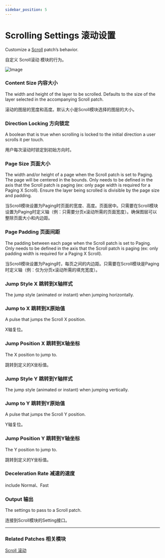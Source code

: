 ```yaml
---
sidebar_position: 5
---
```


# Scrolling Settings 滚动设置

Customize a [Scroll](./Scroll.md) patch’s behavior.

自定义 Scroll滚动 模块的行为。

![Image](@site/static/img/docs/Interaction/scroll-settings.png)

### Content Size 内容大小

The width and height of the layer to be scrolled. Defaults to the size of the layer selected in the accompanying Scroll patch.

滚动的图层的宽度和高度。默认大小是Scroll模块选择的图层的大小。

### Direction Locking 方向锁定

A boolean that is true when scrolling is locked to the initial direction a user scrolls it per touch.

用户每次滚动时锁定到初始方向时。

### Page Size 页面大小

The width and/or height of a page when the Scroll patch is set to Paging. The page will be centered in the bounds. Only needs to be defined in the axis that the Scroll patch is paging (ex: only page width is required for a Paging X Scroll). Ensure the layer being scrolled is divisible by the page size and padding.

当Scroll模块设置为Paging时页面的宽度、高度。页面居中。只需要在Scroll模块设置为Paging时定义轴（例：只需要分页x滚动所需的页面宽度）。确保图层可以整除页面大小和内边距。

### Page Padding 页面间距

The padding between each page when the Scroll patch is set to Paging. Only needs to be defined in the axis that the Scroll patch is paging (ex: only padding width is required for a Paging X Scroll).

当Scroll模块设置为Paging时，每页之间的内边距。只需要在Scroll模块是Paging时定义轴（例：仅为分页x滚动所需的填充宽度）。

### Jump Style X 跳转到X轴样式

The jump style (animated or instant) when jumping horizontally.

### Jump to X 跳转到X原始值

A pulse that jumps the Scroll X position.

X轴复位。

### Jump Position X 跳转到X轴坐标

The X position to jump to.

跳转到定义的X坐标值。

### Jump Style Y 跳转到Y轴样式

The jump style (animated or instant) when jumping vertically.

### Jump to Y 跳转到Y原始值

A pulse that jumps the Scroll Y position.

Y轴复位。

### Jump Position Y 跳转到Y轴坐标

The Y position to jump to.

跳转到定义的Y坐标值。

### Deceleration Rate 减速的速度

include Normal、Fast

### Output 输出

The settings to pass to a Scroll patch.

连接到Scroll模块的Setting接口。

------

### Related Patches 相关模块

[Scroll 滚动](./Scroll.md)

